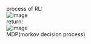 process of RL:  
![image](https://user-images.githubusercontent.com/111692657/210859518-22070d6a-8aa4-4ec0-8603-320e6c38687a.png)    
return:  
![image](https://user-images.githubusercontent.com/111692657/210860320-2f0a6ad0-4995-4e79-9c77-f1effb77c314.png)  
MDP(morkov decision process)  

